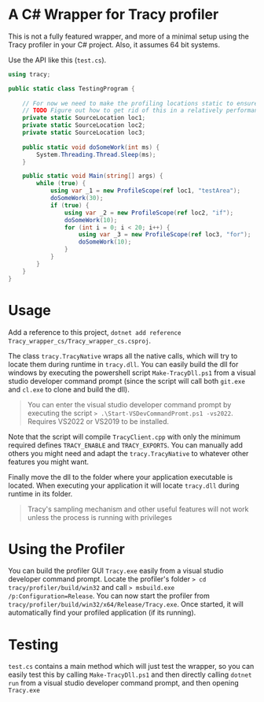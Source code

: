 # A C# Wrapper for Tracy profiler

This is not a fully featured wrapper, and more of a minimal setup using the Tracy profiler in your C# project. Also, it assumes 64 bit systems.

Use the API like this (`test.cs`).

```cs
using tracy;

public static class TestingProgram {
        
    // For now we need to make the profiling locations static to ensure its lifetime...
    // TODO Figure out how to get rid of this in a relatively performant way
    private static SourceLocation loc1;
    private static SourceLocation loc2;
    private static SourceLocation loc3;
    
    public static void doSomeWork(int ms) {
        System.Threading.Thread.Sleep(ms);
    }

    public static void Main(string[] args) {
        while (true) {
            using var _1 = new ProfileScope(ref loc1, "testArea");
            doSomeWork(30);
            if (true) {
                using var _2 = new ProfileScope(ref loc2, "if");
                doSomeWork(10);
                for (int i = 0; i < 20; i++) {
                    using var _3 = new ProfileScope(ref loc3, "for");
                    doSomeWork(10);
                }
            }
        }
    }
}
```

# Usage

Add a reference to this project, `dotnet add reference Tracy_wrapper_cs/Tracy_wrapper_cs.csproj`.

The class `tracy.TracyNative` wraps all the native calls, which will try to locate them during runtime in `tracy.dll`. You can easily build the dll for windows by executing the powershell script `Make-TracyDll.ps1` from a visual studio developer command prompt (since the script will call both `git.exe` and `cl.exe` to clone and build the dll).

> You can enter the visual studio developer command prompt by executing the script `> .\Start-VSDevCommandPromt.ps1 -vs2022`. Requires VS2022 or VS2019 to be installed.

Note that the script will compile `TracyClient.cpp` with only the minimum required defines `TRACY_ENABLE` and `TRACY_EXPORTS`. You can manually add others you might need and adapt the `tracy.TracyNative` to whatever other features you might want.

Finally move the dll to the folder where your application executable is located. When executing your application it will locate `tracy.dll` during runtime in its folder.

> Tracy's sampling mechanism and other useful features will not work unless the process is running with privileges

# Using the Profiler

You can build the profiler GUI `Tracy.exe` easily from a visual studio developer command prompt. Locate the profiler's folder `> cd tracy/profiler/build/win32` and call `> msbuild.exe /p:Configuration=Release`. You can now start the profiler from `tracy/profiler/build/win32/x64/Release/Tracy.exe`. Once started, it will automatically find your profiled application (if its running).

# Testing

`test.cs` contains a main method which will just test the wrapper, so you can easily test this by calling `Make-TracyDll.ps1` and then directly calling `dotnet run` from a visual studio developer command prompt, and then opening `Tracy.exe`